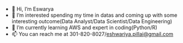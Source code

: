 - 👋 Hi, I’m Eswarya
- 👀 I’m interested spending my time in datas and coming up with some interesting outcome(Data Analyst/Data Scientist/Data Engineering)
- 🌱 I’m currently learning AWS and expert in coding(Python/R)
- 📫 You can  reach me at 301-820-8027/eshwariya.pillai@gmail.com

<!---
eswarya/eswarya is a ✨ special ✨ repository because its `README.md` (this file) appears on your GitHub profile.
You can click the Preview link to take a look at your changes.
--->
